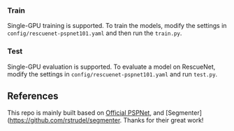 ### Train
Single-GPU training is supported. To train the models, modify the settings in `config/rescuenet-pspnet101.yaml` and then run the `train.py`.

### Test
Single-GPU evaluation is supported. To evaluate a model on RescueNet, modify the settings in `config/rescuenet-pspnet101.yaml` and run `test.py`.


## References
This repo is mainly built based on [Official PSPNet](https://github.com/hszhao/semseg), and [Segmenter](https://github.com/rstrudel/segmenter. Thanks for their great work!